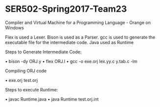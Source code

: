 # SER502-Spring2017-Team23

Compiler and Virtual Machine for a Programming Language - Orange on Windows


Flex is used a Lexer. Bison is used as a Parser. gcc is used to generate the executable file for the intermediate code. Java used as Runtime


Steps to Generate Intermediate Code: 

•	bison -dy ORJ.y
•	flex ORJ.l
•	gcc -o exe.orj lex.yy.c y.tab.c -lm


Compiling ORJ code

•	exe.orj test.orj


Steps to execute Runtime:

•	javac Runtime.java
•	java Runtime test.orj.int

